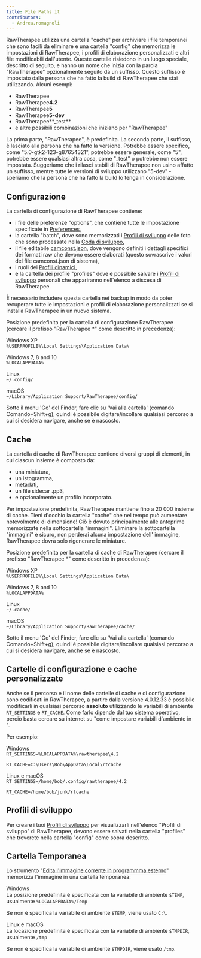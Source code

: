 ```yaml
---
title: File Paths it
contributors:
  - Andrea.romagnoli
---
```


RawTherapee utilizza una cartella "cache" per archiviare i file
temporanei che sono facili da eliminare e una cartella "config" che
memorizza le impostazioni di RawTherapee, i profili di elaborazione
personalizzati e altri file modificabili dall'utente. Queste cartelle
risiedono in un luogo speciale, descritto di seguito, e hanno un nome
che inizia con la parola "RawTherapee" opzionalmente seguito da un
suffisso. Questo suffisso è impostato dalla persona che ha fatto la
build di RawTherapee che stai utilizzando. Alcuni esempi:

- RawTherapee
- RawTherapee**4.2**
- RawTherapee**5**
- RawTherapee**5-dev**
- RawTherapee**_test**
- e altre possibili combinazioni che iniziano per "RawTherapee"

La prima parte, "RawTherapee", è predefinita. La seconda parte, il
suffisso, è lasciato alla persona che ha fatto la versione. Potrebbe
essere specifico, come "5.0-gtk2-123-g87654321", potrebbe essere
generale, come "5", potrebbe essere qualsiasi altra cosa, come "_test"
o potrebbe non essere impostata. Suggeriamo che i rilasci stabili di
RawTherapee non usino affatto un suffisso, mentre tutte le versioni di
sviluppo utilizzano "5-dev" - speriamo che la persona che ha fatto la
build lo tenga in considerazione.

## Configurazione

La cartella di configurazione di RawTherapee contiene:

- i file delle preferenze "options", che contiene tutte le impostazione
  specificate in [Preferences](preferences),
- la cartella "batch", dove sono memorizzati i [Profili di
  sviluppo](Sidecar_Files_-_Processing_Profiles/it.md) delle
  foto che sono processate nella [Coda di
  sviluppo](The_Batch_Queue/it.md),
- il file editabile
  [camconst.json](adding_support_for_new_raw_formats), dove
  vengono definiti i dettagli specifici dei formati raw che devono
  essere elaborati (questo sovrascrive i valori del file camconst.json
  di sistema),
- i ruoli dei [Profili
  dinamici](Dynamic_processing_profiles/it.md),
- e la cartella dei profile "profiles" dove è possibile salvare i
  [Profili di
  sviluppo](Sidecar_Files_-_Processing_Profiles/it.md) personali
  che appariranno nell'elenco a discesa di RawTherapee.

È necessario includere questa cartella nei backup in modo da poter
recuperare tutte le impostazioni e profili di elaborazione
personalizzati se si installa RawTherapee in un nuovo sistema.

Posizione predefinita per la cartella di configurazione RawTherapee
(cercare il prefisso "RawTherapee \*" come descritto in precedenza):

Windows XP  
`%USERPROFILE%\Local Settings\Application Data\`

Windows 7, 8 and 10  
`%LOCALAPPDATA%`

Linux  
`~/.config/`

macOS  
`~/Library/Application Support/RawTherapee/config/`

Sotto il menu 'Go' del Finder, fare clic su 'Vai alla cartella' (comando
Comando+Shift+g), quindi è possibile digitare/incollare qualsiasi
percorso a cui si desidera navigare, anche se è nascosto.

## Cache

La cartella di cache di RawTherapee contiene diversi gruppi di elementi,
in cui ciascun insieme è composto da:

- una miniatura,
- un istogramma,
- metadati,
- un file sidecar .pp3,
- e opzionalmente un profilo incorporato.

Per impostazione predefinita, RawTherapee mantiene fino a 20 000 insieme
di cache. Tieni d'occhio la cartella "cache" che nel tempo può aumentare
notevolmente di dimensione! Ciò è dovuto principalmente alle anteprime
memorizzate nella sottocartella "immagini". Eliminare la sottocartella
"immagini" è sicuro, non perderai alcuna impostazione dell' immagine,
RawTherapee dovrà solo rigenerare le miniature.

Posizione predefinita per la cartella di cache di RawTherapee (cercare
il prefisso "RawTherapee \*" come descritto in precedenza):

Windows XP  
`%USERPROFILE%\Local Settings\Application Data\`

Windows 7, 8 and 10  
`%LOCALAPPDATA%`

Linux  
`~/.cache/`

macOS  
`~/Library/Application Support/RawTherapee/cache/`

Sotto il menu 'Go' del Finder, fare clic su 'Vai alla cartella' (comando
Comando+Shift+g), quindi è possibile digitare/incollare qualsiasi
percorso a cui si desidera navigare, anche se è nascosto.

## Cartelle di configurazione e cache personalizzate

Anche se il percorso e il nome delle cartelle di cache e di
configurazione sono codificati in RawTherapee, a partire dalla versione
4.0.12.33 è possibile modificarli in qualsiasi percorso **assoluto**
utilizzando le variabili di ambiente `RT_SETTINGS` e `RT_CACHE`. Come
farlo dipende dal tuo sistema operativo, perciò basta cercare su
internet su "come impostare variabili d'ambiente in
*<il tuo sistema operativo>*".

Per esempio:

Windows  
`RT_SETTINGS=%LOCALAPPDATA%\rawtherapee\4.2`

`RT_CACHE=C:\Users\Bob\AppData\Local\rtcache`

Linux e macOS  
`RT_SETTINGS=/home/bob/.config/rawtherapee/4.2`

`RT_CACHE=/home/bob/junk/rtcache`

## Profili di sviluppo

Per creare i tuoi [Profili di
sviluppo](File_Sidecar_-_Profili_di_elaborazione/it.md) per
visualizzarli nell'elenco "Profili di sviluppo" di RawTherapee, devono
essere salvati nella cartella "profiles" che troverete nella cartella
"config" come sopra descritto.

## Cartella Temporanea

Lo strumento "[Edita l'immagine corrente in programmma
esterno](Edit_Current_Image_in_External_Editor/it.md)" memorizza
l'immagine in una cartella temporanea:

Windows  
La posizione predefinita è specificata con la variabile di ambiente
`$TEMP`, usualmente `%LOCALAPPDATA%/Temp`

Se non è specifica la variabile di ambiente `$TEMP`, viene usato `C:\`.

Linux e macOS  
La locazione predefinita è specificata con la variabile di ambiente
`$TMPDIR`, usualmente `/tmp`

Se non è specifica la variabile di ambiente `$TMPDIR`, viene usato
`/tmp`.

